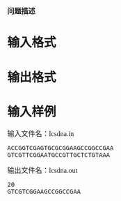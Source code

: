

# </span><span style="font-family:&#39;Microsoft YaHei&#39;;font-size:16px;">问题描述</span></b><span style="font-family:&#39;Microsoft YaHei&#39;;font-size:16px;">



# 输入格式



# 输出格式



# 输入样例


<p>
	<span style="font-family:&#39;Microsoft YaHei&#39;;font-size:16px;">输入文件名：lcsdna</span><span style="font-family:&#39;Microsoft YaHei&#39;;font-size:16px;"><span style="font-family:&#39;Microsoft YaHei&#39;;font-size:16px;">.in</span></span> 
</p>
<pre>ACCGGTCGAGTGCGCGGAAGCCGGCCGAA
GTCGTTCGGAATGCCGTTGCTCTGTAAA
</pre>
<p>
	<span style="font-family:&#39;Microsoft YaHei&#39;;font-size:16px;">输出文件名：</span><span style="font-family:&#39;Microsoft YaHei&#39;;font-size:16px;"><span style="font-family:&#39;Microsoft YaHei&#39;;font-size:16px;">lcsdna.out</span></span> 
</p>
<pre>20
GTCGTCGGAAGCCGGCCGAA</pre>
